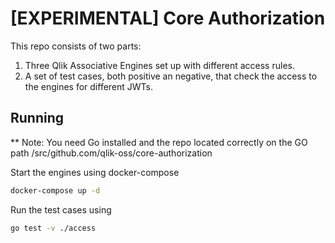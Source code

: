 # [EXPERIMENTAL] Core Authorization

This repo consists of two parts:
1. Three Qlik Associative Engines set up with different access rules. 
2. A set of test cases, both positive an negative, that check the access to the engines for different JWTs.

## Running

** Note: You need Go installed and the repo located correctly on the GO path <gopath>/src/github.com/qlik-oss/core-authorization


Start the engines using docker-compose

```bash
docker-compose up -d
```

Run the test cases using

```bash
go test -v ./access
```


